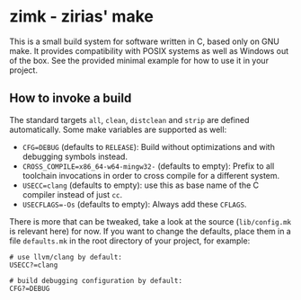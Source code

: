 # zimk - zirias' make

This is a small build system for software written in C, based only on
GNU make. It provides compatibility with POSIX systems as well as Windows
out of the box. See the provided minimal example for how to use it in your
project.

## How to invoke a build

The standard targets `all`, `clean`, `distclean` and `strip` are defined
automatically. Some make variables are supported as well:

 - `CFG=DEBUG` (defaults to `RELEASE`): Build without optimizations and with
   debugging symbols instead.
 - `CROSS_COMPILE=x86_64-w64-mingw32-` (defaults to empty): Prefix to all
   toolchain invocations in order to cross compile for a different system.
 - `USECC=clang` (defaults to empty): use this as base name of the C compiler
   instead of just `cc`.
 - `USECFLAGS=-Os` (defaults to empty): Always add these `CFLAGS`.

There is more that can be tweaked, take a look at the source (`lib/config.mk`
is relevant here) for now. If you want to change the defaults, place them in
a file `defaults.mk` in the root directory of your project, for example:

	# use llvm/clang by default:
	USECC?=clang
	
	# build debugging configuration by default:
	CFG?=DEBUG


